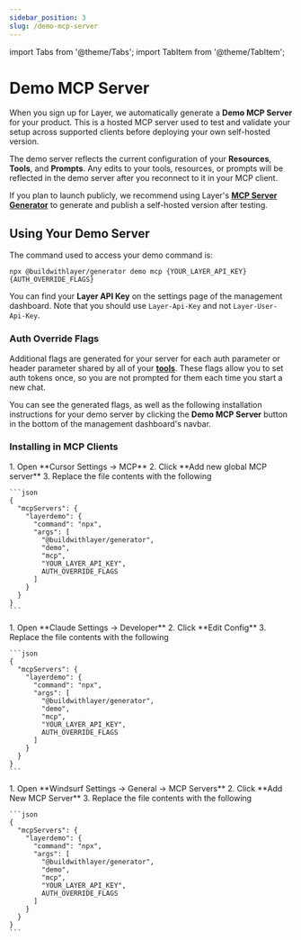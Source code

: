```yaml
---
sidebar_position: 3
slug: /demo-mcp-server
---
```


import Tabs from '@theme/Tabs';
import TabItem from '@theme/TabItem';

# Demo MCP Server

When you sign up for Layer, we automatically generate a **Demo MCP Server** for your product. This is a hosted MCP server used to test and validate your setup across supported clients before deploying your own self-hosted version.

The demo server reflects the current configuration of your **Resources**, **Tools**, and **Prompts**. Any edits to your tools, resources, or prompts will be reflected in the demo server after you reconnect to it in your MCP client.

If you plan to launch publicly, we recommend using Layer's **[MCP Server Generator](/generator)** to generate and publish a self-hosted version after testing.

## Using Your Demo Server

The command used to access your demo command is:

```
npx @buildwithlayer/generator demo mcp {YOUR_LAYER_API_KEY} {AUTH_OVERRIDE_FLAGS}
```

You can find your **Layer API Key** on the settings page of the management dashboard. Note that you should use `Layer-Api-Key` and not `Layer-User-Api-Key`.

### Auth Override Flags

Additional flags are generated for your server for each auth parameter or header parameter shared by all of your [**tools**](/management-dashboard/tools). These flags allow you to set auth tokens once, so you are not prompted for them each time you start a new chat.

You can see the generated flags, as well as the following installation instructions for your demo server by clicking the **Demo MCP Server** button in the bottom of the management dashboard's navbar.

### Installing in MCP Clients

<Tabs>
  <TabItem value="cursor" label="Cursor" default>
    1. Open **Cursor Settings → MCP**
    2. Click **Add new global MCP server**
    3. Replace the file contents with the following

    ```json
    {
      "mcpServers": {
        "layerdemo": {
          "command": "npx",
          "args": [
            "@buildwithlayer/generator",
            "demo",
            "mcp",
            "YOUR_LAYER_API_KEY",
            AUTH_OVERRIDE_FLAGS
          ]
        }
      }
    }
    ```

  </TabItem>
  <TabItem value="claude" label="Claude" >
    1. Open **Claude Settings → Developer**
    2. Click **Edit Config**
    3. Replace the file contents with the following

    ```json
    {
      "mcpServers": {
        "layerdemo": {
          "command": "npx",
          "args": [
            "@buildwithlayer/generator",
            "demo",
            "mcp",
            "YOUR_LAYER_API_KEY",
            AUTH_OVERRIDE_FLAGS
          ]
        }
      }
    }
    ```

  </TabItem>
  <TabItem value="windsurf" label="Windsurf" >
    1. Open **Windsurf Settings → General → MCP Servers**
    2. Click **Add New MCP Server**
    3. Replace the file contents with the following

    ```json
    {
      "mcpServers": {
        "layerdemo": {
          "command": "npx",
          "args": [
            "@buildwithlayer/generator",
            "demo",
            "mcp",
            "YOUR_LAYER_API_KEY",
            AUTH_OVERRIDE_FLAGS
          ]
        }
      }
    }
    ```

  </TabItem>
</Tabs>
